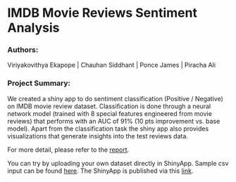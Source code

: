 # IMDB Movie Reviews Sentiment Analysis

### Authors:
Viriyakovithya Ekapope | Chauhan Siddhant | Ponce James | Piracha Ali

### Project Summary:
We created a shiny app to do sentiment classification (Positive / Negative) on IMDB movie review dataset. Classification is done through a neural network model (trained with 8 special features engineered from movie reviews) that performs with an AUC of 91% (10 pts improvement vs. base model). Apart from the classification task the shiny app also provides visualizations that generate insights into the test reviews data.

For more detail, please refer to the [report](https://github.com/ekapopev/IMDb_Sentiment_Analysis/blob/master/Project%20Report.pdf).


You can try by uploading your own dataset directly in ShinyApp. Sample csv input can be found [here](https://github.com/ekapopev/IMDb_Sentiment_Analysis/blob/master/IMDb_Sentiment_Analysis/Data/test.csv).
The ShinyApp is published via this [link](https://ekapopev.shinyapps.io/IMDb_Sentiment_Analysis/).
